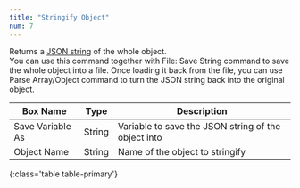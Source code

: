 ```yaml
---
title: "Stringify Object"
num: 7
---
```


Returns a [JSON string](https://www.w3schools.com/js/js_json_intro.asp) of the whole object.\
You can use this command together with File: Save String command to save the whole object into a file. Once loading it back from the file, you can use Parse Array/Object command to turn the JSON string back into the original object. 

| Box Name | Type | Description | 
|-------|--------|--------
|Save Variable As|String	| Variable to save the JSON string of the object into
|Object Name|String|Name of the object to stringify
{:class='table table-primary'}







